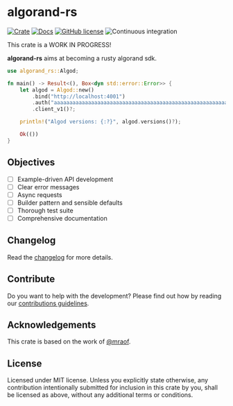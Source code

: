 # algorand-rs

[![Crate](https://meritbadge.herokuapp.com/algorand-rs)](https://crates.io/crates/algorand-rs)
[![Docs](https://docs.rs/paypal-rs/badge.svg)](https://docs.rs/algorand-rs)
[![GitHub license](https://img.shields.io/github/license/Naereen/StrapDown.js.svg)](https://github.com/manuelmauro/algorand-rs/blob/main/LICENSE)
![Continuous integration](https://github.com/manuelmauro/algorand-rs/actions/workflows/quickstart.yml/badge.svg)

This crate is a WORK IN PROGRESS!

**algorand-rs** aims at becoming a rusty algorand sdk.

```rust
use algorand_rs::Algod;

fn main() -> Result<(), Box<dyn std::error::Error>> {
    let algod = Algod::new()
        .bind("http://localhost:4001")
        .auth("aaaaaaaaaaaaaaaaaaaaaaaaaaaaaaaaaaaaaaaaaaaaaaaaaaaaaaaaaaaaaaaa")
        .client_v1()?;

    println!("Algod versions: {:?}", algod.versions()?);

    Ok(())
}
```

## Objectives

- [ ] Example-driven API development
- [ ] Clear error messages
- [ ] Async requests
- [ ] Builder pattern and sensible defaults
- [ ] Thorough test suite
- [ ] Comprehensive documentation

## Changelog

Read the [changelog](./CHANGELOG.md) for more details.

## Contribute

Do you want to help with the development? Please find out how by reading our [contributions guidelines](https://github.com/manuelmauro/algorand-rs/blob/main/CONTRIBUTING.md).

## Acknowledgements

This crate is based on the work of [@mraof](https://github.com/mraof/rust-algorand-sdk).

## License

Licensed under MIT license.
Unless you explicitly state otherwise, any contribution intentionally submitted for inclusion in this crate by you, shall be licensed as above, without any additional terms or conditions.
